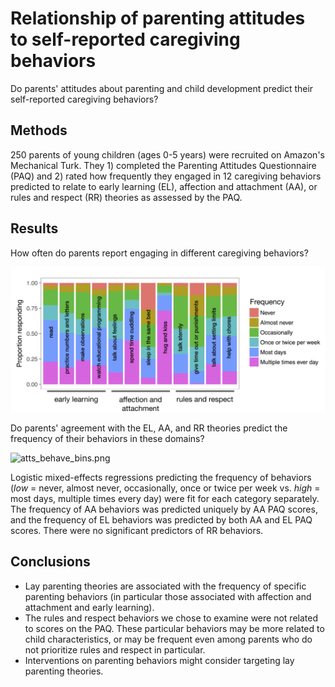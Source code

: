 # Relationship of parenting attitudes to self-reported caregiving behaviors

Do parents' attitudes about parenting and child development predict their self-reported caregiving behaviors?

## Methods

250 parents of young children (ages 0-5 years) were recruited on Amazon's Mechanical Turk. They 1) completed the Parenting Attitudes Questionnaire (PAQ) and 2) rated how frequently they engaged in 12 caregiving behaviors predicted to relate to early learning (EL), affection and attachment (AA), or rules and respect (RR) theories as assessed by the PAQ.

## Results

How often do parents report engaging in different caregiving behaviors?

![behave.png](behave.png)

Do parents' agreement with the EL, AA, and RR theories predict the frequency of their behaviors in these domains?

![atts_behave_bins.png](atts_behave_bins.png)

Logistic mixed-effects regressions predicting the frequency of behaviors (*low* = never, almost never, occasionally, once or twice per week vs. *high* = most days, multiple times every day) were fit for each category separately. The frequency of AA behaviors was predicted uniquely by AA PAQ scores, and the frequency of EL behaviors was predicted by both AA and EL PAQ scores. There were no significant predictors of RR behaviors.

## Conclusions

* Lay parenting theories are associated with the frequency of specific parenting behaviors (in particular those associated with affection and attachment and early learning). 
* The rules and respect behaviors we chose to examine were not related to scores on the PAQ. These particular behaviors may be more related to child characteristics, or may be frequent even among parents who do not prioritize rules and respect in particular. 
* Interventions on parenting behaviors might consider targeting lay parenting theories.